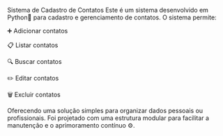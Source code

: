 Sistema de Cadastro de Contatos
Este é um sistema desenvolvido em Python﻿🐍 para cadastro e gerenciamento de contatos. O sistema permite:

➕ Adicionar contatos

📋 Listar contatos

🔍 Buscar contatos

✏️ Editar contatos

🗑️ Excluir contatos

Oferecendo uma solução simples para organizar dados pessoais ou profissionais. Foi projetado com uma estrutura modular para facilitar a manutenção e o aprimoramento contínuo ⚙️.
